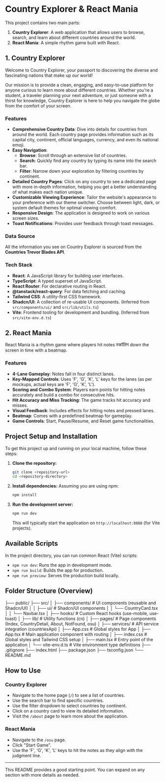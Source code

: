# Country Explorer & React Mania

This project contains two main parts:
1.  **Country Explorer**: A web application that allows users to browse, search, and learn about different countries around the world.
2.  **React Mania**: A simple rhythm game built with React.

## 1. Country Explorer

Welcome to Country Explorer, your passport to discovering the diverse and fascinating nations that make up our world!

Our mission is to provide a clean, engaging, and easy-to-use platform for anyone curious to learn more about different countries. Whether you're a student, a traveler planning your next adventure, or just someone with a thirst for knowledge, Country Explorer is here to help you navigate the globe from the comfort of your screen.

### Features

* **Comprehensive Country Data**: Dive into details for countries from around the world. Each country page provides information such as its capital city, continent, official languages, currency, and even its national emoji.
* **Easy Navigation**:
    * **Browse**: Scroll through an extensive list of countries.
    * **Search**: Quickly find any country by typing its name into the search bar.
    * **Filter**: Narrow down your exploration by filtering countries by continent.
* **Detailed Country Pages**: Click on any country to see a dedicated page with more in-depth information, helping you get a better understanding of what makes each nation unique.
* **Customizable Viewing Experience**: Tailor the website's appearance to your preference with our theme switcher. Choose between light, dark, or system default themes for optimal viewing comfort.
* **Responsive Design**: The application is designed to work on various screen sizes.
* **Toast Notifications**: Provides user feedback through toast messages.

### Data Source

All the information you see on Country Explorer is sourced from the **Countries Trevor Blades API**.

### Tech Stack

* **React**: A JavaScript library for building user interfaces.
* **TypeScript**: A typed superset of JavaScript.
* **React Router**: For declarative routing in React.
* **@tanstack/react-query**: For data fetching and caching.
* **Tailwind CSS**: A utility-first CSS framework.
* **Shadcn/UI**: A collection of re-usable UI components. (Inferred from `src/components/ui/` and `src/lib/utils.ts`)
* **Vite**: Frontend tooling for development and bundling. (Inferred from `src/vite-env.d.ts`)

## 2. React Mania

React Mania is a rhythm game where players hit notes स्क्रॉलिंग down the screen in time with a beatmap.

### Features

* **4-Lane Gameplay**: Notes fall in four distinct lanes.
* **Key-Mapped Controls**: Uses 'F', 'G', 'K', 'L' keys for the lanes (as per mockups, actual keys are 'F', 'G', 'K', 'L').
* **Scoring and Combo System**: Players earn points for hitting notes accurately and build a combo for consecutive hits.
* **Hit Accuracy and Miss Tracking**: The game tracks hit accuracy and misses.
* **Visual Feedback**: Includes effects for hitting notes and pressed lanes.
* **Beatmap**: Comes with a predefined beatmap for gameplay.
* **Game Controls**: Start, Pause/Resume, and Reset game functionalities.

## Project Setup and Installation

To get this project up and running on your local machine, follow these steps:

1.  **Clone the repository:**
    ```bash
    git clone <repository-url>
    cd <repository-directory>
    ```

2.  **Install dependencies:**
    Assuming you are using npm:
    ```bash
    npm install
    ```

3.  **Run the development server:**
    ```bash
    npm run dev
    ```
    This will typically start the application on `http://localhost:8080` (for Vite projects).

## Available Scripts

In the project directory, you can run common React (Vite) scripts:

* `npm run dev`: Runs the app in development mode.
* `npm run build`: Builds the app for production.
* `npm run preview`: Serves the production build locally.

## Folder Structure (Overview)
├── public/
├── src/
│   ├── components/         # UI components (reusable and Shadcn/UI)
│   │   ├── ui/             # Shadcn/UI components
│   │   └── CountryCard.tsx
│   │   └── Navbar.tsx
│   ├── hooks/              # Custom React hooks (use-mobile, use-toast)
│   ├── lib/                # Utility functions (cn)
│   ├── pages/              # Page components (Index, CountryDetail, About, NotFound, osu)
│   ├── services/           # API service integration (countriesApi)
│   ├── App.css             # Global styles for App
│   ├── App.tsx             # Main application component with routing
│   ├── index.css           # Global styles and Tailwind CSS setup
│   ├── main.tsx            # Entry point of the application
│   └── vite-env.d.ts       # Vite environment type definitions
├── .gitignore
├── index.html
├── package.json
├── tsconfig.json
└── README.md

## How to Use

### Country Explorer

* Navigate to the home page (`/`) to see a list of countries.
* Use the search bar to find specific countries.
* Use the filter dropdown to select countries by continent.
* Click on a country card to view its detailed information.
* Visit the `/about` page to learn more about the application.

### React Mania
* Navigate to the `/osu` page.
* Click "Start Game".
* Use the 'F', 'G', 'K', 'L' keys to hit the notes as they align with the judgment line.

---

This README provides a good starting point. You can expand on any section with more details as needed.